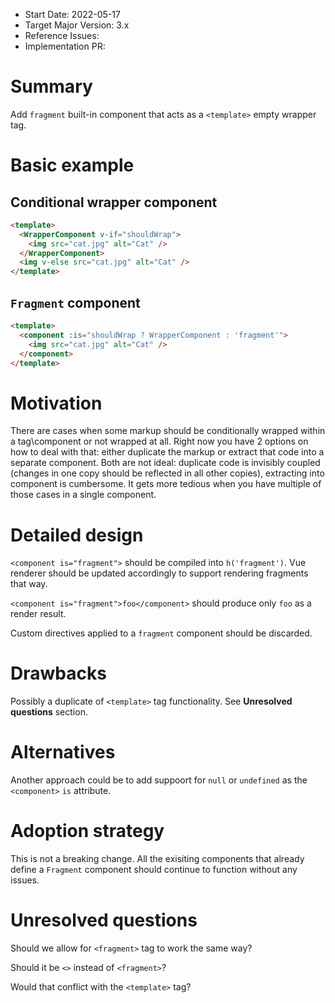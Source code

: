 - Start Date: 2022-05-17
- Target Major Version: 3.x
- Reference Issues:
- Implementation PR:

# Summary

Add `fragment` built-in component that acts as a `<template>` empty wrapper tag.

# Basic example

## Conditional wrapper component

```html
<template>
  <WrapperComponent v-if="shouldWrap">
    <img src="cat.jpg" alt="Cat" />
  </WrapperComponent>
  <img v-else src="cat.jpg" alt="Cat" />
</template>
```

## `Fragment` component

```html
<template>
  <component :is="shouldWrap ? WrapperComponent : 'fragment'">
    <img src="cat.jpg" alt="Cat" />
  </component>
</template>
```

# Motivation

There are cases when some markup should be conditionally wrapped within a tag\component or not wrapped at all. Right now you have 2 options on how to deal with that: either duplicate the markup or extract that code into a separate component. Both are not ideal: duplicate code is invisibly coupled (changes in one copy should be reflected in all other copies), extracting into component is cumbersome. It gets more tedious when you have multiple of those cases in a single component.

# Detailed design

`<component is="fragment">` should be compiled into `h('fragment')`. Vue renderer should be updated accordingly to support rendering fragments that way.

`<component is="fragment">foo</component>` should produce only `foo` as a render result.

Custom directives applied to a `fragment` component should be discarded.

# Drawbacks

Possibly a duplicate of `<template>` tag functionality. See **Unresolved questions** section.

# Alternatives

Another approach could be to add suppoort for `null` or `undefined` as the `<component>` `is` attribute.

# Adoption strategy

This is not a breaking change. All the exisiting components that already define a `Fragment` component should continue to function without any issues.

# Unresolved questions

Should we allow for `<fragment>` tag to work the same way?

Should it be `<>` instead of `<fragment>`?

Would that conflict with the `<template>` tag?

